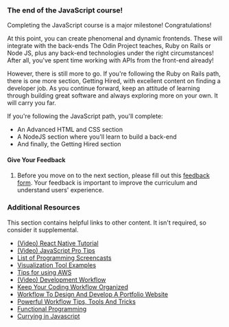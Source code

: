 ### The end of the JavaScript course! 
Completing the JavaScript course is a major milestone! Congratulations! 

At this point, you can create phenomenal and dynamic frontends. These will integrate with the back-ends The Odin Project teaches, Ruby on Rails or Node JS, plus any back-end technologies under the right circumstances! After all, you've spent time working with APIs from the front-end already!

However, there is still more to go. If you're following the Ruby on Rails path, there is one more section, Getting Hired, with excellent content on finding a developer job. As you continue forward, keep an attitude of learning through building great software and always exploring more on your own. It will carry you far.

If you're following the JavaScript path, you'll complete: 

- An Advanced HTML and CSS section
- A NodeJS section where you'll learn to build a back-end
- And finally, the Getting Hired section

#### Give Your Feedback

1. Before you move on to the next section, please fill out this [feedback form](https://docs.google.com/forms/d/e/1FAIpQLSeHcp46iWF5D7V7wPPHDeIHK0q5Nu0zXHZi46pP7ExVjULvZA/viewform?usp=sf_link). Your feedback is important to improve the curriculum and understand users' experience.   

### Additional Resources

This section contains helpful links to other content. It isn't required, so consider it supplemental.

- [(Video) React Native Tutorial](https://youtu.be/0-S5a0eXPoc)
- [(Video) JavaScript Pro Tips](https://youtu.be/Mus_vwhTCq0)
- [List of Programming Screencasts](https://www.rubytapas.com/2016/06/30/new-list-programming-screencast-series/)
- [Visualization Tool Examples](https://www.toptal.com/designers/data-visualization/data-visualization-tools)
- [Tips for using AWS](http://wblinks.com/notes/aws-tips-i-wish-id-known-before-i-started/)
- [(Video) Development Workflow](http://www.youtube.com/watch?v=f7AU2Ozu8eo)
- [Keep Your Coding Workflow Organized](http://coding.smashingmagazine.com/2011/01/19/cleaning-up-the-mess-how-to-keep-your-coding-workflow-organized/)
- [Workflow To Design And Develop A Portfolio Website](http://www.smashingmagazine.com/2013/06/25/workflow-design-develop-modern-portfolio-website/)
- [Powerful Workflow Tips, Tools And Tricks](http://www.smashingmagazine.com/2013/10/02/powerful-workflow-tips-tools-and-tricks-for-web-designers/)
- [Functional Programming](http://eloquentjavascript.net/chapter6.html)
- [Currying in Javascript](https://medium.com/p/ce6da2d324fe)
